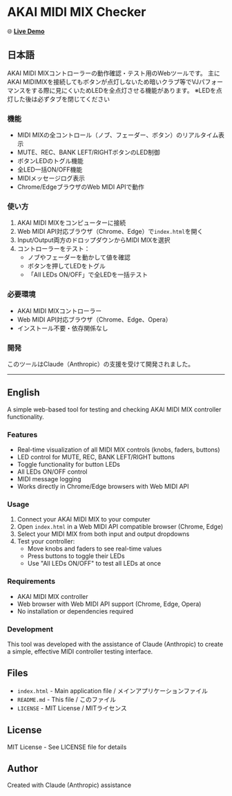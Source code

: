 # AKAI MIDI MIX Checker

🌐 **[Live Demo](https://rikupi.github.io/akai-midimix-checker/)**

## 日本語

AKAI MIDI MIXコントローラーの動作確認・テスト用のWebツールです。
主にAKAI MIDIMIXを接続してもボタンが点灯しないため暗いクラブ等でVJパフォーマンスをする際に見にくいためLEDを全点灯させる機能があります。
※LEDを点灯した後は必ずタブを閉じてください

### 機能

- MIDI MIXの全コントロール（ノブ、フェーダー、ボタン）のリアルタイム表示
- MUTE、REC、BANK LEFT/RIGHTボタンのLED制御
- ボタンLEDのトグル機能
- 全LED一括ON/OFF機能
- MIDIメッセージログ表示
- Chrome/EdgeブラウザのWeb MIDI APIで動作

### 使い方

1. AKAI MIDI MIXをコンピューターに接続
2. Web MIDI API対応ブラウザ（Chrome、Edge）で`index.html`を開く
3. Input/Output両方のドロップダウンからMIDI MIXを選択
4. コントローラーをテスト：
   - ノブやフェーダーを動かして値を確認
   - ボタンを押してLEDをトグル
   - 「All LEDs ON/OFF」で全LEDを一括テスト

### 必要環境

- AKAI MIDI MIXコントローラー
- Web MIDI API対応ブラウザ（Chrome、Edge、Opera）
- インストール不要・依存関係なし

### 開発

このツールはClaude（Anthropic）の支援を受けて開発されました。

---

## English

A simple web-based tool for testing and checking AKAI MIDI MIX controller functionality.

### Features

- Real-time visualization of all MIDI MIX controls (knobs, faders, buttons)
- LED control for MUTE, REC, BANK LEFT/RIGHT buttons
- Toggle functionality for button LEDs
- All LEDs ON/OFF control
- MIDI message logging
- Works directly in Chrome/Edge browsers with Web MIDI API

### Usage

1. Connect your AKAI MIDI MIX to your computer
2. Open `index.html` in a Web MIDI API compatible browser (Chrome, Edge)
3. Select your MIDI MIX from both input and output dropdowns
4. Test your controller:
   - Move knobs and faders to see real-time values
   - Press buttons to toggle their LEDs
   - Use "All LEDs ON/OFF" to test all LEDs at once

### Requirements

- AKAI MIDI MIX controller
- Web browser with Web MIDI API support (Chrome, Edge, Opera)
- No installation or dependencies required

### Development

This tool was developed with the assistance of Claude (Anthropic) to create a simple, effective MIDI controller testing interface.

## Files

- `index.html` - Main application file / メインアプリケーションファイル
- `README.md` - This file / このファイル
- `LICENSE` - MIT License / MITライセンス

## License

MIT License - See LICENSE file for details

## Author

Created with Claude (Anthropic) assistance